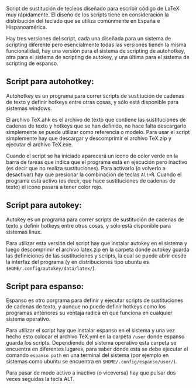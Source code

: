 Script de sustitución de tecleos diseñado para escribir código de LaTeX muy rápidamente. El diseño de los scripts tiene en consideración la distribución del teclado que se utiliza comúnmente en España e Hispanoamérica. 

Hay tres versiones del script, cada una diseñada para un sistema de scripting diferente pero esencialmente todas las versiones tienen la misma funcionalidad, hay una versión para el sistema de scripting de autohotkey, otra para el sistema de scripting de autokey, y una última para el sistema de scripting de espanso.

## Script para autohotkey:

Autohotkey es un programa para correr scripts de sustitución de cadenas de texto y definir hotkeys entre otras cosas, y sólo está disponible para sistemas windows.

El archivo TeX.ahk es el archivo de texto que contiene las sustituciones de cadenas de texto y hotkeys que se han definido, no hace falta descargarlo simplemente se puede utilizar como referencia o modelo. Para usar el script simplemente hay que descargar y descomprimir el archivo TeX.zip y ejecutar el archivo TeX.exe.

Cuando el script se ha iniciado aparecerá un icono de color verde en la barra de tareas que indica que el programa está en ejecución pero inactivo (es decir que no realiza sustituciones). Para activarlo (o volverlo a desactivar) hay que presionar la combinación de teclas `Alt+Ñ`. Cuando el programa está activo (es decir, que hace sustituciones de cadenas de texto) el icono pasará a tener color rojo.

## Script para autokey:

Autokey es un programa para correr scripts de sustitución de cadenas de texto y definir hotkeys entre otras cosas, y sólo está disponible para sistemas linux. 

Para utilizar esta versión del script hay que instalar autokey en el sistema y luego descomprimir el archivo latex.zip en la carpeta donde autokey guarda las definiciones de las sustituciones y scripts, la cual se puede abrir desde la interfaz del programa (y en distribuciones tipo ubuntu es `$HOME/.config/autokey/data/latex/`).

## Script para espanso:

Espanso es otro porgrama para definir y ejecutar scripts de sustituciones de cadenas de texto, y aunque no puede definir hotkeys como los programas anteriores su ventaja radica en que funciona en cualquier sistema operativo. 

Para utilizar el script hay que instalar espanso en el sistema y una vez hecho esto colocar el archivo TeX.yml en la carpeta `/user` donde espanso guarda los scripts. Dependiendo del sistema operativo esta carpeta se encuentra en diferentes lugares, para saber dónde está se debe ejecutar el comando `espanso path` en una terminal del sistema (por ejemplo en sistemas como ubuntu se encuentra en `$HOME/.config/espanso/user/`).

Para pasar de modo activo a inactivo (o viceversa) hay que pulsar dos veces seguidas la tecla ALT.

